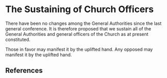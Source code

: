 # The Sustaining of Church Officers

There have been no changes among the General Authorities since the last
general conference. It is therefore proposed that we sustain all of the
General Authorities and general officers of the Church as at present
constituted.

Those in favor may manifest it by the uplifted hand. Any opposed may manifest
it by the uplifted hand.

## References

